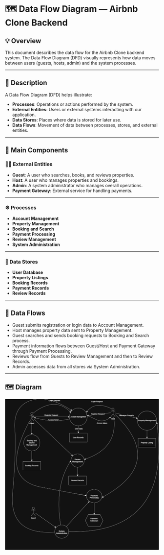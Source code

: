 # 🗺️ Data Flow Diagram — Airbnb Clone Backend

## 💡 Overview

This document describes the data flow for the Airbnb Clone backend system. The Data Flow Diagram (DFD) visually represents how data moves between users (guests, hosts, admin) and the system processes.

---

## 📄 Description

A Data Flow Diagram (DFD) helps illustrate:

- **Processes**: Operations or actions performed by the system.
- **External Entities**: Users or external systems interacting with our application.
- **Data Stores**: Places where data is stored for later use.
- **Data Flows**: Movement of data between processes, stores, and external entities.

---

## 🧩 Main Components

### 🧑‍💼 External Entities

- **Guest**: A user who searches, books, and reviews properties.
- **Host**: A user who manages properties and bookings.
- **Admin**: A system administrator who manages overall operations.
- **Payment Gateway**: External service for handling payments.

---

### ⚙️ Processes

- **Account Management**
- **Property Management**
- **Booking and Search**
- **Payment Processing**
- **Review Management**
- **System Administration**

---

### 💾 Data Stores

- **User Database**
- **Property Listings**
- **Booking Records**
- **Payment Records**
- **Review Records**

---

## 🔄 Data Flows

- Guest submits registration or login data to Account Management.
- Host manages property data sent to Property Management.
- Guest searches and sends booking requests to Booking and Search process.
- Payment information flows between Guest/Host and Payment Gateway through Payment Processing.
- Reviews flow from Guests to Review Management and then to Review Records.
- Admin accesses data from all stores via System Administration.

---

## 🗺️ Diagram

![Data Flow Diagram](./data-flow.png)
